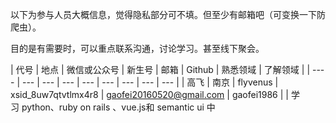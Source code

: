 以下为参与人员大概信息，觉得隐私部分可不填。但至少有邮箱吧（可变换一下防爬虫）。  

目的是有需要时，可以重点联系沟通，讨论学习。甚至线下聚会。  


| 代号 | 地点 | 微信或公众号 | 新生号 | 邮箱 | Github | 熟悉领域 | 了解领域 |
| ---- | --- | --- | --- | --- | --- | --- | --- | --- |
| 高飞 | 南京 | flyvenus | xsid_8uw7qtvtlmx4r8 | gaofei20160520@gmail.com | gaofei1986 |  | 学习 python、ruby on rails 、vue.js和 semantic ui 中
